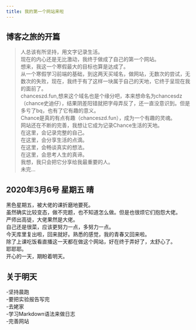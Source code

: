 ```yaml
---
title: 我的第一个网站来啦
---
```

## 博客之旅的开篇
>人总该有所坚持，用文字记录生活。  
现在的内心还是无比激动，我终于做成了自己的第一个网站。  
想来，我这一个寒假最大的目标也算是达成了。  
从一个寒假学习前端的基础，到这两天买域名，做网站，无数次的尝试，无数次的失败，现在，我终于有了这样一块属于自己的天地，它终于呈现在我的面前了。  
chanceszd.fun,想来这个域名也是个缘分吧，本来想命名为chancesdz（chance史迪仔），结果阴差阳错就把字母弄反了，还一直没意识到。但是多亏了bq，也有了它有趣的意义。  
Chance是真的有点有趣（chanceszd.fun），成为一个有趣的灵魂。  
网站还在不断的完善，我想让它成为记录Chance生活的天地。  
>在这里，会记录完整的自己。  
>在这里，会分享生活的点滴。  
>在这里，会畅谈真实的想法。  
>在这里，会思考人生的真谛。  
我想，我只会把它分享给我最重要的人。  
未完...  
## 2020年3月6号 星期五 晴
黑色星期五，被大佬的课折磨地要死。  
虽然确实比较变态，做不完题，也不知道怎么做。但是也很烦它们抱怨大佬。  
严师出高徒，大佬果然是大佬。  
自己还是很菜，应该更努力一点，多努力一点。  
今天库里复出啦，回来就好。熟悉的感觉，我的青春又回来啦。  
除了上课吃饭看直播这一天都在做这个网站，好在终于弄好了，太舒心了。  
耶耶耶。  
开心的一天，期盼着明天。  
## 关于明天
-坚持晨跑  
-要把实验报告写完  
-去姥家  
-学习Markdown语法来做日志  
-完善网站  
